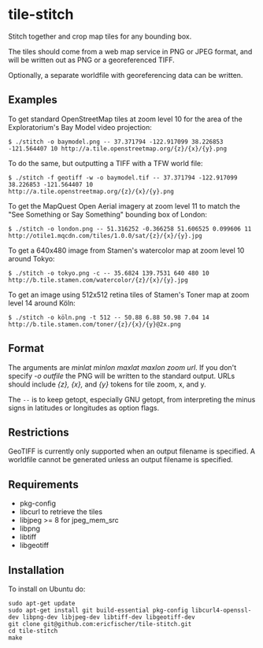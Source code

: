 tile-stitch
===========

Stitch together and crop map tiles for any bounding box.

The tiles should come from a web map service in PNG or JPEG format, and will be written out as PNG or a georeferenced TIFF.

Optionally, a separate worldfile with georeferencing data can be written. 

Examples
--------

To get standard OpenStreetMap tiles at zoom level 10 for the area of the Exploratorium's Bay Model video projection:

    $ ./stitch -o baymodel.png -- 37.371794 -122.917099 38.226853 -121.564407 10 http://a.tile.openstreetmap.org/{z}/{x}/{y}.png

To do the same, but outputting a TIFF with a TFW world file:

    $ ./stitch -f geotiff -w -o baymodel.tif -- 37.371794 -122.917099 38.226853 -121.564407 10 http://a.tile.openstreetmap.org/{z}/{x}/{y}.png

To get the MapQuest Open Aerial imagery at zoom level 11 to match the "See Something or Say Something" bounding box of London:

    $ ./stitch -o london.png -- 51.316252 -0.366258 51.606525 0.099606 11 http://otile1.mqcdn.com/tiles/1.0.0/sat/{z}/{x}/{y}.jpg

To get a 640x480 image from Stamen's watercolor map at zoom level 10 around Tokyo:

    $ ./stitch -o tokyo.png -c -- 35.6824 139.7531 640 480 10 http://b.tile.stamen.com/watercolor/{z}/{x}/{y}.jpg

To get an image using 512x512 retina tiles of Stamen's Toner map at zoom level 14 around Köln:

    $ ./stitch -o köln.png -t 512 -- 50.88 6.88 50.98 7.04 14 http://b.tile.stamen.com/toner/{z}/{x}/{y}@2x.png

Format
------

The arguments are <i>minlat minlon maxlat maxlon zoom url</i>. If you don't specify <i>-o outfile</i> the PNG will be
written to the standard output. URLs should include <i>{z}, {x},</i> and <i>{y}</i> tokens for tile zoom, x, and y.

The <code>--</code> is to keep getopt, especially GNU getopt, from interpreting the minus signs in latitudes or longitudes
as option flags.

Restrictions
------------
GeoTIFF is currently only supported when an output filename is specified.
A worldfile cannot be generated unless an output filename is specified.

Requirements
------------

  * pkg-config
  * libcurl to retrieve the tiles
  * libjpeg >= 8 for jpeg_mem_src
  * libpng
  * libtiff
  * libgeotiff

Installation
------------

To install on Ubuntu do:

    sudo apt-get update
    sudo apt-get install git build-essential pkg-config libcurl4-openssl-dev libpng-dev libjpeg-dev libtiff-dev libgeotiff-dev
    git clone git@github.com:ericfischer/tile-stitch.git
    cd tile-stitch
    make
